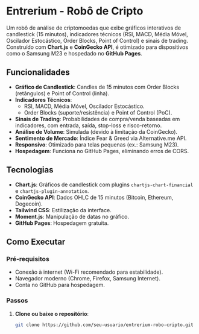 # Entrerium - Robô de Cripto

Um robô de análise de criptomoedas que exibe gráficos interativos de candlestick (15 minutos), indicadores técnicos (RSI, MACD, Média Móvel, Oscilador Estocástico, Order Blocks, Point of Control) e sinais de trading. Construído com **Chart.js** e **CoinGecko API**, é otimizado para dispositivos como o Samsung M23 e hospedado no **GitHub Pages**.

## Funcionalidades
- **Gráfico de Candlestick**: Candles de 15 minutos com Order Blocks (retângulos) e Point of Control (linha).
- **Indicadores Técnicos**:
  - RSI, MACD, Média Móvel, Oscilador Estocástico.
  - Order Blocks (suporte/resistência) e Point of Control (PoC).
- **Sinais de Trading**: Probabilidades de compra/venda baseadas em indicadores, com entrada, saída, stop-loss e risco-retorno.
- **Análise de Volume**: Simulada (devido à limitação da CoinGecko).
- **Sentimento de Mercado**: Índice Fear & Greed via Alternative.me API.
- **Responsivo**: Otimizado para telas pequenas (ex.: Samsung M23).
- **Hospedagem**: Funciona no GitHub Pages, eliminando erros de CORS.

## Tecnologias
- **Chart.js**: Gráficos de candlestick com plugins `chartjs-chart-financial` e `chartjs-plugin-annotation`.
- **CoinGecko API**: Dados OHLC de 15 minutos (Bitcoin, Ethereum, Dogecoin).
- **Tailwind CSS**: Estilização da interface.
- **Moment.js**: Manipulação de datas no gráfico.
- **GitHub Pages**: Hospedagem gratuita.

## Como Executar

### Pré-requisitos
- Conexão à internet (Wi-Fi recomendado para estabilidade).
- Navegador moderno (Chrome, Firefox, Samsung Internet).
- Conta no GitHub para hospedagem.

### Passos
1. **Clone ou baixe o repositório**:
   ```bash
   git clone https://github.com/seu-usuario/entrerium-robo-cripto.git
